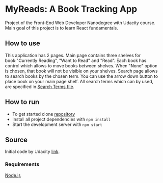 # MyReads: A Book Tracking App
Project of the Front-End Web Developer Nanodegree with Udacity course. Main goal of this project is to learn React fundamentals.
## How to use
This application has 2 pages. Main page contains three shelves for book:"Currently Reading", "Want to Read" and "Read". Each book has control which allows to move books between shelves. When "None" option is chosen, that book will not be visible on your shelves.
Search page allows to search books by the chosen term. You can use the arrow down button to place book on your main page shelf.
All search terms which can by used, are specified in [Search Terms file](https://github.com/pressR2/MyReads/blob/master/SEARCH_TERMS.md).
## How to run
* To get started clone [repository](https://github.com/pressR2/MyReads.git)
* Install all project dependencies with `npm install`
* Start the development server with `npm start`
## Source
Initial code by Udacity [link](https://github.com/udacity/reactnd-project-myreads-starter).
### Requirements
[Node.js](https://nodejs.org)